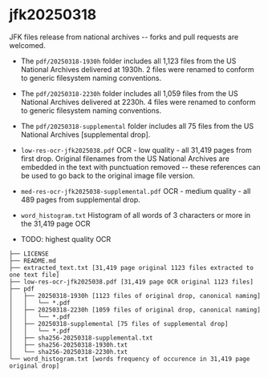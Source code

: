 # jfk20250318
JFK files release from national archives -- forks and pull requests are welcomed.

* The `pdf/20250318-1930h` folder includes all 1,123 files from the US National Archives delivered at 1930h.  2 files were renamed to conform to generic filesystem naming conventions.

* The `pdf/20250318-2230h` folder includes all 1,059 files from the US National Archives delivered at 2230h.  4 files were renamed to conform to generic filesystem naming conventions.

* The `pdf/20250318-supplemental` folder includes all 75 files from the US National Archives [supplemental drop].

* `low-res-ocr-jfk2025038.pdf` OCR - low quality - all 31,419 pages from first drop.   Original filenames from the US National Archives are embedded in the text with punctuation removed -- these references can be used to go back to the original image file version.

* `med-res-ocr-jfk2025038-supplemental.pdf` OCR - medium quality - all 489 pages from supplemental drop.

* `word_histogram.txt` Histogram of all words of 3 characters or more in the 31,419 page OCR

* TODO: highest quality OCR
```
├── LICENSE
├── README.md
├── extracted_text.txt [31,419 page original 1123 files extracted to one text file]
├── low-res-ocr-jfk2025038.pdf [31,419 page OCR original 1123 files]
├── pdf
│   ├── 20250318-1930h [1123 files of original drop, canonical naming]
│   │   └── *.pdf
│   ├── 20250318-2230h [1059 files of original drop, canonical naming]
│   │   └── *.pdf
│   ├── 20250318-supplemental [75 files of supplemental drop]
│   │   └── *.pdf
│   ├── sha256-20250318-supplemental.txt
│   ├── sha256-20250318-1930h.txt
│   └── sha256-20250318-2230h.txt
└── word_histogram.txt [words frequency of occurence in 31,419 page original drop]
```

